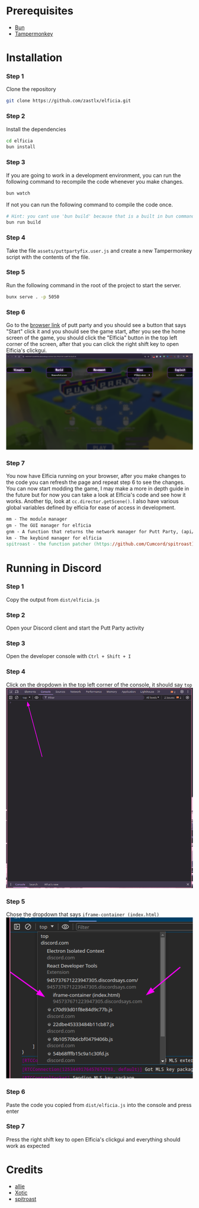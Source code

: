 # Prerequisites

- [Bun](https://bun.sh/)
- [Tampermonkey](https://www.tampermonkey.net/)

# Installation

### Step 1

Clone the repository

```bash
git clone https://github.com/zastlx/elficia.git
```

### Step 2

Install the dependencies

```bash
cd elficia
bun install
```

### Step 3

If you are going to work in a development environment, you can run the following command to recompile the code whenever you make changes.

```bash
bun watch
```

If not you can run the following command to compile the code once.

```bash
# Hint: you cant use 'bun build' because that is a built in bun command and will not work
bun run build
```

### Step 4

Take the file `assets/puttpartyfix.user.js` and create a new Tampermonkey script with the contents of the file.

### Step 5

Run the following command in the root of the project to start the server.

```bash
bunx serve . -p 5050
```

### Step 6

Go to the [browser link](https://945737671223947305.discordsays.com/versions/Prod-38-CLaa997/index.html) of putt party and you should see a button that says "Start" click it and you should see the game start, after you see the home screen of the game, you should click the "Elficia" button in the top left corner of the screen, after that you can click the right shift key to open Elficia's clickgui.   
![Elficia's menu](preview.png)

### Step 7

You now have Elficia running on your browser, after you make changes to the code you can refresh the page and repeat step 6 to see the changes. You can now start modding the game, I may make a more in depth guide in the future but for now you can take a look at Elficia's code and see how it works. Another tip, look at `cc.director.getScene()`. I also have various global variables defined by elficia for ease of access in development.

```mk
mm - The module manager
gm - The GUI manager for elficia
gnm - A function that returns the network manager for Putt Party, (api/Net.ts)
km - The keybind manager for elficia
spitroast - the function patcher (https://github.com/Cumcord/spitroast)
```

# Running in Discord

### Step 1

Copy the output from `dist/elficia.js`

### Step 2

Open your Discord client and start the Putt Party activity

### Step 3

Open the developer console with `Ctrl + Shift + I`

### Step 4

Click on the dropdown in the top left corner of the console, it should say `top`   
![visual](image.png)

### Step 5

Chose the dropdown that says `iframe-container (index.html)`   
![visual2](image-1.png)

### Step 6

Paste the code you copied from `dist/elficia.js` into the console and press enter

### Step 7

Press the right shift key to open Elficia's clickgui and everything should work as expected

# Credits

- [allie](https://github.com/microcrit)
- [Xotic](https://github.com/XOTlC)
- [spitroast](https://github.com/Cumcord/spitroast)
